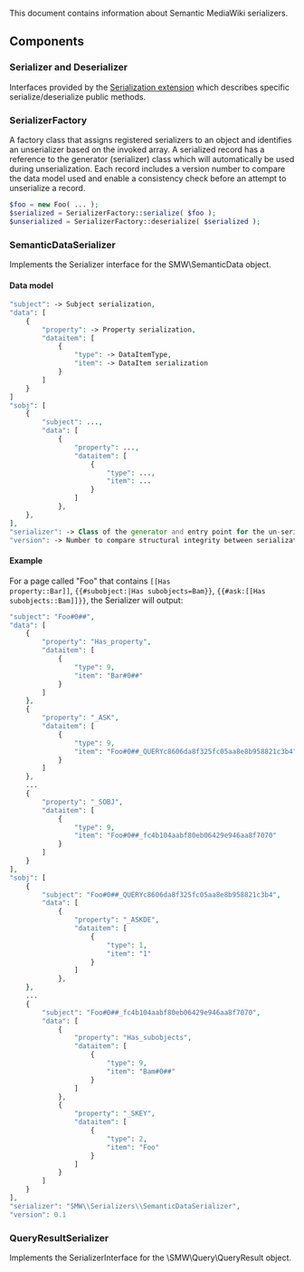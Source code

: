 This document contains information about Semantic MediaWiki serializers.

## Components

### Serializer and Deserializer
Interfaces provided by the [Serialization extension][serialization] which describes specific serialize/deserialize public methods.

### SerializerFactory
A factory class that assigns registered serializers to an object and identifies an unserializer based on the invoked array. A serialized record has a reference to the generator (serializer) class which will automatically be used during unserialization. Each record includes a version number to compare the data model used and enable a consistency check before an attempt to unserialize a record.

```php
$foo = new Foo( ... );
$serialized = SerializerFactory::serialize( $foo );
$unserialized = SerializerFactory::deserialize( $serialized );
```

### SemanticDataSerializer
Implements the Serializer interface for the SMW\SemanticData object.

#### Data model
```php
"subject": -> Subject serialization,
"data": [
	{
		"property": -> Property serialization,
		"dataitem": [
			{
				"type": -> DataItemType,
				"item": -> DataItem serialization
			}
		]
	}
]
"sobj": [
	{
		"subject": ...,
		"data": [
			{
				"property": ...,
				"dataitem": [
					{
						"type": ...,
						"item": ...
					}
				]
			},
	},
],
"serializer": -> Class of the generator and entry point for the un-serializer,
"version": -> Number to compare structural integrity between serialization and un-serialization
```
#### Example
For a page called "Foo" that contains <code>[[Has property::Bar]]</code>, <code>{{#subobject:|Has subobjects=Bam}}</code>, <code>{{#ask:[[Has subobjects::Bam]]}}</code>, the Serializer will output:

```php
"subject": "Foo#0##",
"data": [
	{
		"property": "Has_property",
		"dataitem": [
			{
				"type": 9,
				"item": "Bar#0##"
			}
		]
	},
	{
		"property": "_ASK",
		"dataitem": [
			{
				"type": 9,
				"item": "Foo#0##_QUERYc8606da8f325fc05aa8e8b958821c3b4"
			}
		]
	},
	...
	{
		"property": "_SOBJ",
		"dataitem": [
			{
				"type": 9,
				"item": "Foo#0##_fc4b104aabf80eb06429e946aa8f7070"
			}
		]
	}
],
"sobj": [
	{
		"subject": "Foo#0##_QUERYc8606da8f325fc05aa8e8b958821c3b4",
		"data": [
			{
				"property": "_ASKDE",
				"dataitem": [
					{
						"type": 1,
						"item": "1"
					}
				]
			},
	},
	...
	{
		"subject": "Foo#0##_fc4b104aabf80eb06429e946aa8f7070",
		"data": [
			{
				"property": "Has_subobjects",
				"dataitem": [
					{
						"type": 9,
						"item": "Bam#0##"
					}
				]
			},
			{
				"property": "_SKEY",
				"dataitem": [
					{
						"type": 2,
						"item": "Foo"
					}
				]
			}
		]
	}
],
"serializer": "SMW\\Serializers\\SemanticDataSerializer",
"version": 0.1
```

### QueryResultSerializer
Implements the SerializerInterface for the \SMW\Query\QueryResult object.

[serialization]: [https://github.com/wikimedia/mediawiki-extensions-Serialization]
